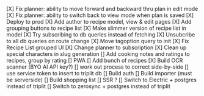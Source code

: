 [X] Fix planner: ability to move forward and backward thru plan in edit mode
[X] Fix planner: ability to switch back to view mode when plan is saved
[X] Deploy to prod
[X] Add author to recipe model, view & edit pages
[X] Add grouping buttons to recipe list
[X] Make slimmer version of recipe list in model
[X] Try subscribing to db queries instead of fetching
[X] Unsubcribe to all db queries on route change
[X] Move tagoption query to init
[X] Fix Recipe List grouped UI
[X] Change planner to subscription
[X] Clean up special characters in slug generation
[] Add cooking notes and ratings to recipes, group by rating
[] PWA
[] Add bunch of recipes
[X] Build OCR scanner (BYO AI API key?)
    [] work out process to correct side-by-side
    [] use service token to insert to triplit db
[] Build auth
[] Build importer (must be serverside)
[] Build shopping list
[] SSR ?
[] Switch to Electric + postgres instead of triplit
[] Switch to zerosync + postgres instead of triplit

